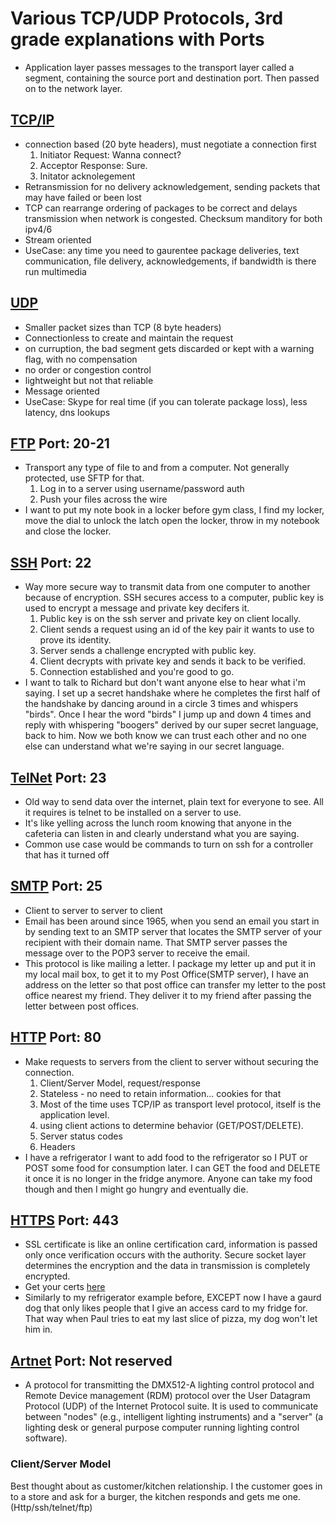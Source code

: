 # Various TCP/UDP Protocols, 3rd grade explanations with Ports

- Application layer passes messages to the transport layer called a segment, containing the source port and destination port.  Then passed on to the network layer.

## [TCP/IP](https://en.wikipedia.org/wiki/Internet_protocol_suite)

- connection based (20 byte headers), must negotiate a connection first
    1. Initiator Request: Wanna connect?
    1. Acceptor Response: Sure.
    1. Initator acknolegement
- Retransmission for no delivery acknowledgement, sending packets that may have failed or been lost
- TCP can rearrange ordering of packages to be correct and delays transmission when network is congested.  Checksum manditory for both ipv4/6
- Stream oriented
- UseCase: any time you need to gaurentee package deliveries, text communication, file delivery, acknowledgements, if bandwidth is there run multimedia

## [UDP](https://en.wikipedia.org/wiki/User_Datagram_Protocol)

- Smaller packet sizes than TCP (8 byte headers)
- Connectionless to create and maintain the request
- on curruption, the bad segment gets discarded or kept with a warning flag, with no compensation
- no order or congestion control
- lightweight but not that reliable
- Message oriented
- UseCase: Skype for real time (if you can tolerate package loss), less latency, dns lookups

## [FTP](https://en.wikipedia.org/wiki/File_Transfer_Protocol) Port: 20-21

- Transport any type of file to and from a computer. Not generally protected, use SFTP for that.
    1. Log in to a server using username/password auth
    1. Push your files across the wire
- I want to put my note book in a locker before gym class, I find my locker, move the dial to unlock the latch open the locker, throw in my notebook and close the locker.

## [SSH](https://en.wikipedia.org/wiki/Secure_Shell) Port: 22

- Way more secure way to transmit data from one computer to another because of encryption.  SSH secures access to a computer, public key is used to encrypt a message and private key decifers it.
    1. Public key is on the ssh server and private key on client locally.
    1. Client sends a request using an id of the key pair it wants to use to prove its identity.
    1. Server sends a challenge encrypted with public key.
    1. Client decrypts with private key and sends it back to be verified.
    1. Connection established and you're good to go.
- I want to talk to Richard but don't want anyone else to hear what i'm saying. I set up a secret handshake where he completes the first half of the handshake by dancing around in a circle 3 times and whispers "birds".  Once I hear the word "birds" I jump up and down 4 times and reply with whispering "boogers" derived by our super secret language, back to him. Now we both know we can trust each other and no one else can understand what we're saying in our secret language.

## [TelNet](https://en.wikipedia.org/wiki/Telnet) Port: 23

- Old way to send data over the internet, plain text for everyone to see. All it requires is telnet to be installed on a server to use.
- It's like yelling across the lunch room knowing that anyone in the cafeteria can listen in and clearly understand what you are saying.
- Common use case would be commands to turn on ssh for a controller that has it turned off

## [SMTP](https://en.wikipedia.org/wiki/Simple_Mail_Transfer_Protocol) Port: 25
- Client to server to server to client
- Email has been around since 1965, when you send an email you start in by sending text to an SMTP server that locates the SMTP server of your recipient with their domain name.  That SMTP server passes the message over to the POP3 server to receive the email.
- This protocol is like mailing a letter.  I package my letter up and put it in my local mail box, to get it to my Post Office(SMTP server), I have an address on the letter so that post office can transfer my letter to the post office nearest my friend.  They deliver it to my friend after passing the letter between post offices.

## [HTTP](https://en.wikipedia.org/wiki/Hypertext_Transfer_Protocol) Port: 80

- Make requests to servers from the client to server without securing the connection.
    1. Client/Server Model, request/response
    1. Stateless - no need to retain information... cookies for that
    1. Most of the time uses TCP/IP as transport level protocol, itself is the application level.
    1. using client actions to determine behavior (GET/POST/DELETE).
    1. Server status codes
    1. Headers
- I have a refrigerator I want to add food to the refrigerator so I PUT or POST some food for consumption later.  I can GET the food and DELETE it once it is no longer in the fridge anymore.  Anyone can take my food though and then I might go hungry and eventually die.

## [HTTPS](https://en.wikipedia.org/wiki/HTTPS) Port: 443

- SSL certificate is like an online certification card, information is passed only once verification occurs with the authority. Secure socket layer determines the encryption and the data in transmission is completely encrypted.
- Get your certs [here](https://letsencrypt.org/)
- Similarly to my refrigerator example before, EXCEPT now I have a gaurd dog that only likes people that I give an access card to my fridge for.  That way when Paul tries to eat my last slice of pizza, my dog won't let him in.

## [Artnet](https://en.wikipedia.org/wiki/Art-Net) Port: Not reserved

- A protocol for transmitting the DMX512-A lighting control protocol and Remote Device management (RDM) protocol over the User Datagram Protocol (UDP) of the Internet Protocol suite. It is used to communicate between "nodes" (e.g., intelligent lighting instruments) and a "server" (a lighting desk or general purpose computer running lighting control software). 

### Client/Server Model

Best thought about as customer/kitchen relationship.  I the customer goes in to a store and ask for a burger, the kitchen responds and gets me one. (Http/ssh/telnet/ftp)
